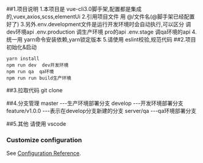 

##1.项目说明
1.本项目是 vue-cli3.0脚手架,配置都是集成的,vuex,axios,scss,elementUi
2.引用项目文件 用 @/文件名(@脚手架已经配置好了)
3.另外.env.development文件是运行开发环境时会自动执行,可以区分 调dev环境api
      .env.production 调生产环境 pro的api
      .env.stage      调qa环境的api
4.统一用 yarn命令安装依赖,yarn锁定版本
5.请使用 eslint校验,规范代码
##2.项目初始化&启动
```
yarn install
npm run dev  dev开发环境
npm run qa  qa环境
npm run run build生产环境
```
##3.拉取代码
git clone 

##4.分支管理
master               ---生产环境部署分支
develop              ---开发环境部署分支
feature/v1.0.0       ---表示在develop分支新建的分支
server/qa            ---qa环境部署分支

##5.其他
请使用 vscode

### Customize configuration
See [Configuration Reference](https://cli.vuejs.org/config/).
